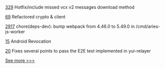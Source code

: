 
[329](https://github.com/hyperledger/aries-vcx/pull/329) Hotfix/include missed vcx v2 messages download method

[69](https://github.com/hyperledger/iroha-javascript/pull/69) Refactored crypto & client

[2917](https://github.com/hyperledger/aries-framework-go/pull/2917) chore(deps-dev): bump webpack from 4.46.0 to 5.49.0 in /cmd/aries-js-worker

[15](https://github.com/hyperledger/indy-sdk-react-native/pull/15) Android Revocation

[20](https://github.com/hyperledger-labs/yui-corda-ibc/pull/20) Fixes several points to pass the E2E test implemented in yui-relayer


[See more >>>](https://start-here.hyperledger.org/pull-requests)
